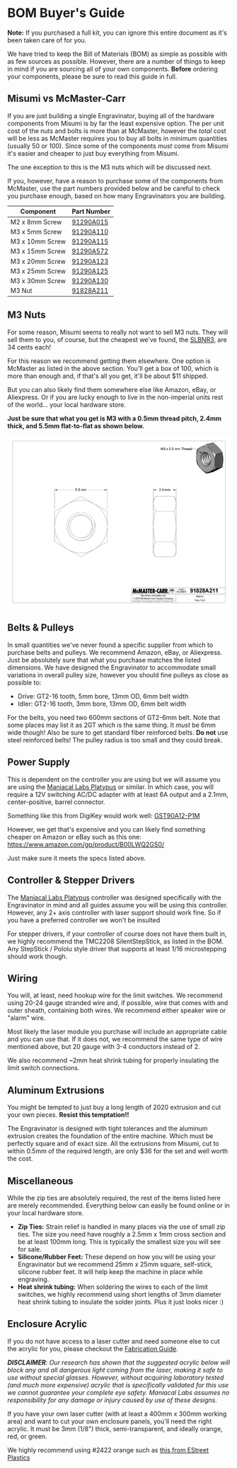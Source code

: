 # BOM Buyer's Guide

**Note:** If you purchased a full kit, you can ignore this entire document as it's been taken care of for you.

We have tried to keep the Bill of Materials (BOM) as simple as possible with as few sources as possible. However, there are a number of things to keep in mind if you are sourcing all of your own components. **Before** ordering your components, please be sure to read this guide in full.

## Misumi vs McMaster-Carr

If you are just building a single Engravinator, buying all of the hardware components from Misumi is by far the least expensive option. The per unit cost of the nuts and bolts is more than at McMaster, however the *total* cost will be less as McMaster requires you to buy all bolts in minimum quantities (usually 50 or 100). Since some of the components *must* come from Misumi it's easier and cheaper to just buy everything from Misumi.

The one exception to this is the M3 nuts which will be discussed next.

If you, however, have a reason to purchase some of the components from McMaster, use the part numbers provided below and be careful to check you purchase enough, based on how many Engravinators you are building.

| Component       | Part Number                                     |
|-----------------|-------------------------------------------------|
| M2 x 8mm Screw  | [91290A015](https://www.mcmaster.com/91290A015) |
| M3 x 5mm Screw  | [91290A110](https://www.mcmaster.com/91290A110) |
| M3 x 10mm Screw | [91290A115](https://www.mcmaster.com/91290A115) |
| M3 x 15mm Screw | [91290A572](https://www.mcmaster.com/91290A572) |
| M3 x 20mm Screw | [91290A123](https://www.mcmaster.com/91290A123) |
| M3 x 25mm Screw | [91290A125](https://www.mcmaster.com/91290A125) |
| M3 x 30mm Screw | [91290A130](https://www.mcmaster.com/91290A130) |
| M3 Nut          | [91828A211](https://www.mcmaster.com/91828A211) |

## M3 Nuts

For some reason, Misumi seems to really not want to sell M3 nuts. They will sell them to you, of course, but the cheapest we've found, the [SLBNR3](https://us.misumi-ec.com/vona2/detail/110300250540/?HissuCode=SLBNR3), are 34 cents each!

For this reason we recommend getting them elsewhere. One option is McMaster as listed in the above section. You'll get a box of 100, which is more than enough and, if that's all you get, it'll be about $11 shipped.

But you can also likely find them somewhere else like Amazon, eBay, or Aliexpress. Or if you are lucky enough to live in the non-imperial units rest of the world... your local hardware store.

**Just be sure that what you get is M3 with a 0.5mm thread pitch, 2.4mm thick, and 5.5mm flat-to-flat as shown below.**

![M3 nut dimensions](img/91828A211.gif)

## Belts & Pulleys

In small quantities we've never found a specific supplier from which to purchase belts and pulleys. We recommend Amazon, eBay, or Aliexpress. Just be absolutely sure that what you purchase matches the listed dimensions. We have designed the Engravinator to accommodate small variations in overall pulley size, however you should fine pulleys as close as possible to:

- Drive: GT2-16 tooth, 5mm bore, 13mm OD, 6mm belt width
- Idler: GT2-16 tooth, 3mm bore, 13mm OD, 6mm belt width

For the belts, you need two 600mm sections of GT2-6mm belt. Note that some places may list it as 2GT which is the same thing. It *must* be 6mm wide though!
Also be sure to get standard fiber reinforced belts. **Do not** use steel reinforced belts! The pulley radius is too small and they could break.

## Power Supply

This is dependent on the controller you are using but we will assume you are using the [Maniacal Labs Platypus](https://maniacallabs.com/platypus) or similar. In which case, you will require a 12V switching AC/DC adapter with at least 6A output and a 2.1mm, center-positive, barrel connector.

Something like this from DigiKey would work well: [GST90A12-P1M](https://www.digikey.com/product-detail/en/mean-well-usa-inc/GST90A12-P1M/1866-2154-ND/7703717)

However, we get that's expensive and you can likely find something cheaper on Amazon or eBay such as this one: https://www.amazon.com/gp/product/B00LWQ2GS0/

Just make sure it meets the specs listed above.

## Controller & Stepper Drivers

The [Maniacal Labs Platypus](https://maniacallabs.com/platypus) controller was designed specifically with the Engravinator in mind and all guides assume you will be using this controller. However, any 2+ axis controller with laser support should work fine. So if you have a preferred controller we won't be insulted

For stepper drivers, if your controller of course does not have them built in, we highly recommend the TMC2208 SilentStepStick, as listed in the BOM. Any StepStick / Pololu style driver that supports at least 1/16 microstepping should work though.

## Wiring

You will, at least, need hookup wire for the limit switches. We recommend using 20-24 gauge stranded wire and, if possible, wire that comes with and outer sheath, containing both wires. We recommend either speaker wire or "alarm" wire.

Most likely the laser module you purchase will include an appropriate cable and you can use that. If it does not, we recommend the same type of wire mentioned above, but 20 gauge with 3-4 conductors instead of 2.

We also recommend ~2mm heat shrink tubing for properly insulating the limit switch connections.

## Aluminum Extrusions

You might be tempted to just buy a long length of 2020 extrusion and cut your own pieces. **Resist this temptation!!**

The Engravinator is designed with tight tolerances and the aluminum extrusion creates the foundation of the entire machine. Which must be perfectly square and of exact size. All the extrusions from Misumi, cut to within 0.5mm of the required length, are only $36 for the set and well worth the cost.

## Miscellaneous

While the zip ties are absolutely required, the rest of the items listed here are merely recommended. Everything below can easily be found online or in your local hardware store.

- **Zip Ties:** Strain relief is handled in many places via the use of small zip ties. The size you need have roughly a 2.5mm x 1mm cross section and be at least 100mm long. This is typically the smallest size you will see for sale.
- **Silicone/Rubber Feet:** These depend on how you will be using your Engravinator but we recommend 25mm x 25mm square, self-stick, silicone rubber feet. It will help keep the machine in place while engraving.
- **Heat shrink tubing:** When soldering the wires to each of the limit switches, we highly recommend using short lengths of 3mm diameter heat shrink tubing to insulate the solder joints. Plus it just looks nicer :)


## Enclosure Acrylic

If you do not have access to a laser cutter and need someone else to cut the acrylic for you, please checkout the [Fabrication Guide](Fabrication.html#enclosure---laser-cut-parts).

__*DISCLAIMER*__: *Our research has shown that the suggested acrylic below will block any and all dangerous light coming from the laser, making it safe to use without special glasses. However, without acquiring laboratory tested (and much more expensive) acrylic that is specifically validated for this use we cannot guarantee your complete eye safety. Maniacal Labs assumes no responsibility for any damage or injury caused by use of these designs.*

If you have your own laser cutter (with at least a 400mm x 300mm working area) and want to cut your own enclosure panels, you'll need the right acrylic. It must be 3mm (1/8") thick, semi-transparent, and ideally orange, red, or green.

We highly recommend using #2422 orange such as [this from EStreet Plastics](https://www.estreetplastics.com/1-8-inch-transparent-orange-2422-plexiglass-sheets-s/137.htm)


